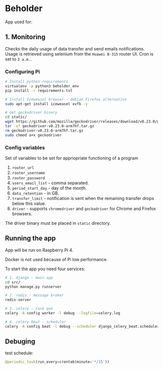# Beholder
App used for:

## 1. Monitoring 
Checks the daily usage of data transfer and send emails notifications.
Usage is retrieved using selenium from the `Huawei B-315` router UI.
Cron is set to `3 a.m.`.

### Configuring Pi
```bash
# Install python requirements
virtualenv -p python3 beholder_env
pip install -r requirements.txt

# Install Iceweasel browser - debian Firefox alternative
sudo apt-get install iceweasel xvfb -y

# Get geckodriver binary
cd static/
wget https://github.com/mozilla/geckodriver/releases/download/v0.23.0/geckodriver-v0.23.0-arm7hf.tar.gz
tar -xf geckodriver-v0.23.0-arm7hf.tar.gz
rm geckodriver-v0.23.0-arm7hf.tar.gz
sudo chmod a+x geckodriver
```

### Config variables
Set of variables to be set for appriopriate functioning of a program

1. `router_url`
2. `router_username`
3. `router_password`
4. `users_email_list` - comma separated.
5. `period_start_day` - day of the month.
6. `data_retention` - in GB.
7. `transfer_limit` - notification is sent when the remaining transfer drops below this value.
8. `driver` - supports `chromedriver` and `geckodriver` for Chrome and Firefox browsers.

The driver binary must be placed in `static` directory.

## Running the app
App will be run on Raspberry Pi 4. 

Docker is not used because of Pi low performance.

To start the app you need four services:


```bash
# 1. django - main app
cd src/
python manage.py runserver

# 2. redis - message broker
redis-server

# 3. celery - task que
celery -A config worker -l debug --logfile=celery.log

# 4. celery beat - scheduler
celery -A config beat -l debug --scheduler django_celery_beat.schedulers:DatabaseScheduler
```

## Debuging

test schedule:
```python
@periodic_task(run_every=crontab(minute='*/15'))
```